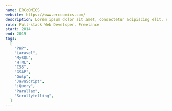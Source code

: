 ```yaml
---
name: ERCcOMICS
website: https://www.erccomics.com/
description: Lorem ipsum dolor sit amet, consectetur adipiscing elit, sed do eiusmod tempor incididunt ut labore et dolore magna aliqua. Ut enim ad minim veniam, quis nostrud exercitation ullamco labori
role: Full-stack Web Developer, Freelance
start: 2014
end: 2019
tags:
  [
    "PHP",
    "Laravel",
    "MySQL",
    "HTML",
    "CSS",
    "GSAP",
    "Gulp",
    "JavaScript",
    "jQuery",
    "Parallax",
    "Scrollytelling",
  ]
---
```

